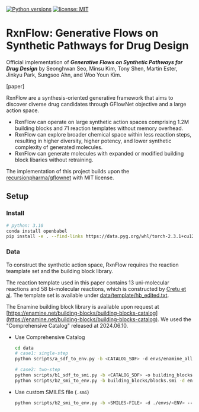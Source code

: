 [![Python versions](https://img.shields.io/badge/Python-3.10%2B-blue)](https://www.python.org/downloads/)
[![license: MIT](https://img.shields.io/badge/License-MIT-purple.svg)](LICENSE)

# RxnFlow: Generative Flows on Synthetic Pathways for Drug Design

Official implementation of ***Generative Flows on Synthetic Pathways for Drug Design*** by Seonghwan Seo, Minsu Kim, Tony Shen, Martin Ester, Jinkyu Park, Sungsoo Ahn, and Woo Youn Kim.

[paper]

RxnFlow are a synthesis-oriented generative framework that aims to discover diverse drug candidates through GFlowNet objective and a large action space.

- RxnFlow can operate on large synthetic action spaces comprising 1.2M building blocks and 71 reaction templates without memory overhead.
- RxnFlow can explore broader chemical space within less reaction steps, resulting in higher diversity, higher potency, and lower synthetic complexity of generated molecules.
- RxnFlow can generate molecules with expanded or modified building block libaries without retraining.

The implementation of this project builds upon the [recursionpharma/gflownet](https://github.com/recursionpharma/gflownet) with MIT license.

## Setup

### Install

```bash
# python: 3.10
conda install openbabel
pip install -e . --find-links https://data.pyg.org/whl/torch-2.3.1+cu121.html
```

### Data

To construct the synthetic action space, RxnFlow requires the reaction teamplate set and the building block library.

The reaction template used in this paper contains 13 uni-molecular reactions and 58 bi-molecular reactions, which is constructed by [Cretu et al](https://github.com/mirunacrt/synflownet). The template set is available under [data/template/hb_edited.txt](data/template/hb_edited.txt).

The Enamine building block library is available upon request at [https://enamine.net/building-blocks/building-blocks-catalog](https://enamine.net/building-blocks/building-blocks-catalog). We used the "Comprehensive Catalog" released at 2024.06.10.

- Use Comprehensive Catalog

  ```bash
  cd data
  # case1: single-step
  python scripts/a_sdf_to_env.py -b <CATALOG_SDF> -d envs/enamine_all --cpu <CPU>
  
  # case2: two-step
  python scripts/b1_sdf_to_smi.py -b <CATALOG_SDF> -o building_blocks/blocks.smi --cpu <CPU>
  python scripts/b2_smi_to_env.py -b building_blocks/blocks.smi -d envs/enamine_all --cpu <CPU> --skip_sanitize
  ```

- Use custom SMILES file (`.smi`)

  ```bash
  python scripts/b2_smi_to_env.py -b <SMILES-FILE> -d ./envs/<ENV> --cpu <CPU>
  ```

